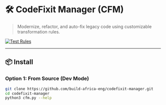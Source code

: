 # 🛠️ CodeFixit Manager (CFM)

> Modernize, refactor, and auto-fix legacy code using customizable transformation rules.

[![Test Rules](https://github.com/build-africa-eng/codefixit-manager/actions/workflows/test-rules.yml/badge.svg)](https://github.com/build-africa-eng/codefixit-manager/actions)

---

## 📦 Install

### Option 1: From Source (Dev Mode)

```bash
git clone https://github.com/build-africa-eng/codefixit-manager.git
cd codefixit-manager
python3 cfm.py --help
